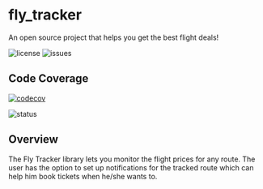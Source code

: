 # fly_tracker
An open source project that helps you get the best flight deals!

![license](https://img.shields.io/github/license/Ritik3111/fly_tracker)
![issues](https://img.shields.io/github/issues/Ritik3111/fly_tracker)

## Code Coverage

[![codecov](https://codecov.io/gh/Ritik3111/fly_tracker/branch/main/graph/badge.svg)](https://codecov.io/gh/Ritik3111/fly_tracker)

![status](https://img.shields.io/github/actions/workflow/status/Ritik3111/fly_tracker/setup.yml)

## Overview

The Fly Tracker library lets you monitor the flight prices for any route.
The user has the option to set up notifications for the tracked route which can help him book tickets when he/she wants to.




